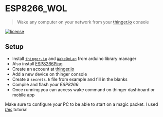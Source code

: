 # ESP8266_WOL
>Wake any computer on your network from your [thinger.io](https://console.thinger.io/) console

[![license](https://img.shields.io/github/license/vahidtvj/esp8266_wol)](https://github.com/vahidtvj/ESP8266_WOL/blob/master/LICENSE)

## Setup
*  Install [`thinger.io`](https://docs.thinger.io/quick-sart/devices/arduino#installation) and [`WakeOnLan`](https://www.arduino.cc/reference/en/libraries/wakeonlan/) from arduino library manager
*  Also install [ESP8266Ping](https://github.com/vahidtvj/ESP8266_WOL)
*  Create an account at [thinger.io](https://thinger.io/) 
*  Add a new device on thinger console 
*  Create a `secrets.h` file from example and fill in the blanks
*  Compile and flash your *ESP8266*
*  Once running you can access wake command on thinger dashboard or mobile app

Make sure to configure your PC to be able to start on a magic packet. I used [*this*](https://forum-en.msi.com/faq/article/wake-on-lan-wol) tutorial
